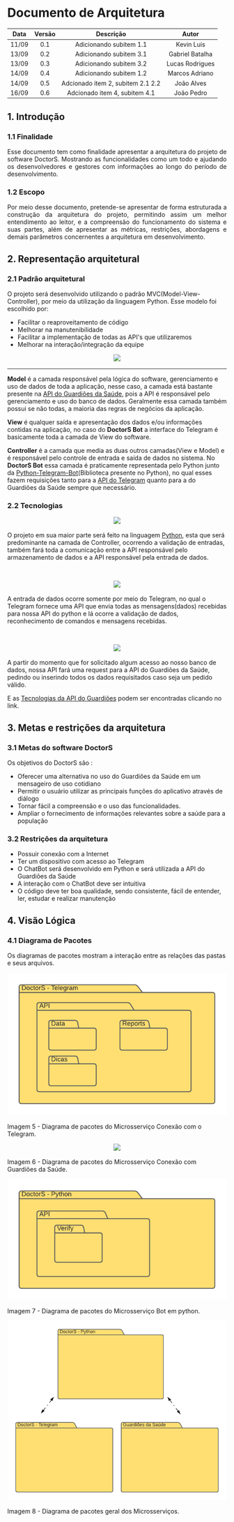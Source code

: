 # Documento de Arquitetura

|Data|Versão|Descrição|Autor|
|:--:|:----:|:----:|:--:|
|11/09|0.1|Adicionando subitem 1.1|Kevin Luis|
|13/09|0.2|Adicionando subitem 3.1|Gabriel Batalha|
|13/09|0.3|Adicionando subitem 3.2|Lucas Rodrigues|
|14/09|0.4|Adicionando subitem 1.2|Marcos Adriano|
|14/09|0.5|Adcionado item 2, subitem 2.1 2.2| João Alves|
|16/09|0.6|Adcionado item 4, subitem 4.1 | João Pedro|

## 1. Introdução

### 1.1 Finalidade 

<p align="justify"> Esse documento tem como finalidade apresentar a arquitetura do projeto de software DoctorS. Mostrando as funcionalidades como um todo e ajudando os desenvolvedores e gestores com informações ao longo do período de desenvolvimento. </p>

### 1.2 Escopo

<p align="justify"> Por meio desse documento, pretende-se apresentar de forma estruturada a construção da arquitetura do projeto, permitindo assim um melhor entendimento ao leitor, e a compreensão do funcionamento do sistema e suas partes, além de apresentar as métricas, restrições, abordagens e demais parâmetros concernentes a arquitetura em desenvolvimento. </p>

## 2. Representação arquitetural

### 2.1 Padrão arquitetural

O projeto será desenvolvido utilizando o padrão MVC(Model-View-Controller), por meio da utilização da linguagem Python. Esse modelo foi escolhido por:

 * Facilitar o reaproveitamento de código
 * Melhorar na manutenibilidade
 * Facilitar a implementação de todas as API's que utilizaremos
 * Melhorar na interação/integração da equipe

<p align="center">
  <img src="https://github.com/fga-eps-mds/2020-1-Grupo-5/blob/develop/assets/doc_arquitetura/modeloMVC.png" />
</p>

---

**Model** é a camada responsável pela lógica do software, gerenciamento e uso de dados de toda a aplicação, nesse caso, a camada está bastante presente na [API do Guardiões da Saúde](https://github.com/proepidesenvolvimento/guardioes-api), pois a API é responsável pelo gerenciamento e uso do banco de dados. Geralmente essa camada também possui se não todas, a maioria das regras de negócios da aplicação.

**View** é qualquer saída e apresentação dos dados e/ou informações contidas na aplicação, no caso do **DoctorS Bot** a interface do Telegram é basicamente toda a camada de View do software.

**Controller** é a camada que media as duas outros camadas(View e Model) e é responsável pelo controle de entrada e saída de dados no sistema. No **DoctorS Bot** essa camada é praticamente representada pelo Python junto da [Python-Telegram-Bot](https://github.com/python-telegram-bot/python-telegram-bot)(Biblioteca presente no Python), no qual esses fazem requisições tanto para a [API do Telegram](https://core.telegram.org/bots/api) quanto para a do Guardiões da Saúde sempre que necessário.

### 2.2 Tecnologias


<p align="center">
  <img src="https://github.com/fga-eps-mds/2020-1-Grupo-5/blob/develop/assets/doc_arquitetura/python.png" />
</p>

O projeto em sua maior parte será feito na linguagem [Python](https://www.python.org), esta que será predominante na camada de Controller, ocorrendo a validação de entradas, também fará toda a comunicação entre a API responsável pelo armazenamento de dados e a API responsável pela entrada de dados.

<br>
<p align="center">
  <img src="https://github.com/fga-eps-mds/2020-1-Grupo-5/blob/develop/assets/doc_arquitetura/telegram.png" />
</p>

A entrada de dados ocorre somente por meio do Telegram, no qual o Telegram fornece uma API que envia todas as mensagens(dados) recebidas para nossa API do python e lá ocorre a validação de dados, reconhecimento de comandos e mensagens recebidas.

<br>
<p align="center">
  <img src="https://github.com/fga-eps-mds/2020-1-Grupo-5/blob/develop/assets/doc_arquitetura/GuardioesLogo.png" />
</p>

A partir do momento que for solicitado algum acesso ao nosso banco de dados, nossa API fará uma request para a API do Guardiões da Saúde, pedindo ou inserindo todos os dados requisitados caso seja um pedido válido.

E as [Tecnologias da API do Guardiões](https://github.com/proepidesenvolvimento/guardioes-api#tecnologias) podem ser encontradas clicando no link.

## 3. Metas e restrições da arquitetura

### 3.1 Metas do software DoctorS
Os objetivos do DoctorS são :
- Oferecer uma alternativa no uso do Guardiões da Saúde em um mensageiro de uso cotidiano
- Permitir o usuário utilizar as principais funções do aplicativo através de diálogo
- Tornar fácil a compreensão e o uso das funcionalidades.  
- Ampliar o fornecimento de informações relevantes sobre a saúde para a população 

### 3.2 Restrições da arquitetura
- Possuir conexão com a Internet
- Ter um dispositivo com acesso ao Telegram
- O ChatBot será desenvolvido em Python e será utilizada a API do Guardiões da Saúde
- A interação com o ChatBot deve ser intuitiva
- O código deve ter boa qualidade, sendo consistente, fácil de entender, ler, estudar e realizar manutenção

## 4. Visão Lógica

### 4.1 Diagrama de Pacotes

Os diagramas de pacotes mostram a interação entre as relações das pastas e seus arquivos.

<p align="center">
  <img src="https://github.com/fga-eps-mds/2020-1-DoctorS-Bot/blob/develop/assets/doc_arquitetura/Diagrama%20Telegram.pdf" />
</p>

Imagem 5 - Diagrama de pacotes do Microsserviço Conexão com o Telegram.

<p align="center">
  <img src="https://github.com/fga-eps-mds/2020-1-DoctorS-Bot/blob/develop/assets/doc_arquitetura/Diagrama%20Guardi%C3%B5es.pdf" />
</p>

Imagem 6 - Diagrama de pacotes do Microsserviço Conexão com Guardiões da Saúde.

<p align="center">
  <img src="https://github.com/fga-eps-mds/2020-1-DoctorS-Bot/blob/develop/assets/doc_arquitetura/Diagrama%20Python.pdf" />
</p>

Imagem 7 - Diagrama de pacotes do Microsserviço Bot em python.

<p align="center">
  <img src="https://github.com/fga-eps-mds/2020-1-DoctorS-Bot/blob/develop/assets/doc_arquitetura/Diagrama%20Geral.pdf" />
</p>

Imagem 8 - Diagrama de pacotes geral dos Microsserviços.
